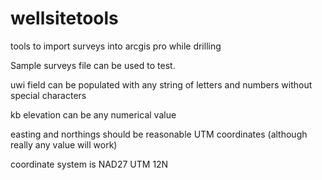 # wellsitetools
tools to import surveys into arcgis pro while drilling


Sample surveys file can be used to test.

uwi field can be populated with any string of letters and numbers without special characters

kb elevation can be any numerical value

easting and northings should be reasonable UTM coordinates (although really any value will work)

coordinate system is NAD27 UTM 12N
